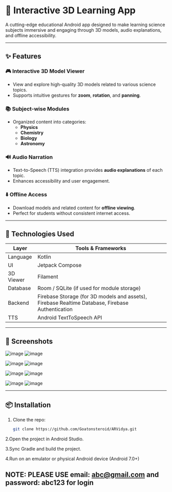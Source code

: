 # 📱 Interactive 3D Learning App

A cutting-edge educational Android app designed to make learning science subjects immersive and engaging through 3D models, audio explanations, and offline accessibility.

---

## ✨ Features

### 🎮 Interactive 3D Model Viewer
- View and explore high-quality 3D models related to various science topics.
- Supports intuitive gestures for **zoom**, **rotation**, and **panning**.

### 📚 Subject-wise Modules
- Organized content into categories:
  - **Physics**
  - **Chemistry**
  - **Biology**
  - **Astronomy**

### 🔊 Audio Narration
- Text-to-Speech (TTS) integration provides **audio explanations** of each topic.
- Enhances accessibility and user engagement.

### ⬇️ Offline Access
- Download models and related content for **offline viewing**.
- Perfect for students without consistent internet access.

---

## 🚀 Technologies Used

| Layer      | Tools & Frameworks                         |
|------------|---------------------------------------------|
| Language   | Kotlin                                      |
| UI         | Jetpack Compose |
| 3D Viewer  | Filament |
| Database   | Room / SQLite (if used for module storage)  |
| Backend    | Firebase Storage (for 3D models and assets), Firebase Realtime Database, Firebase Authentication |
| TTS        | Android TextToSpeech API |

---

## 📸 Screenshots

![image](https://github.com/user-attachments/assets/a093aaac-5b47-42b2-9dee-ea896b2509e0)  ![image](https://github.com/user-attachments/assets/ae64e542-111f-423a-bdd7-ae977484bec9)

![image](https://github.com/user-attachments/assets/c9027e48-1d11-405f-9c07-51670b5a7c2c)  ![image](https://github.com/user-attachments/assets/59a4cee7-b695-4bf1-80d4-02a77ee767ff)

![image](https://github.com/user-attachments/assets/ef7d58f6-829a-4c99-80eb-310fab1349fd)  ![image](https://github.com/user-attachments/assets/60aef303-396a-4c78-99e3-83a26785ae64)

![image](https://github.com/user-attachments/assets/c6170bd2-01f7-48a9-b821-ffd3ac335e96)  ![image](https://github.com/user-attachments/assets/fe2078d6-01ac-4a77-8581-986675a85352)

---

## 📦 Installation

1. Clone the repo:
   ```bash
   git clone https://github.com/Goatonsteroid/ARVidya.git
2.Open the project in Android Studio.

3.Sync Gradle and build the project.

4.Run on an emulator or physical Android device (Android 7.0+)

## NOTE: PLEASE USE email: abc@gmail.com and password: abc123 for login
